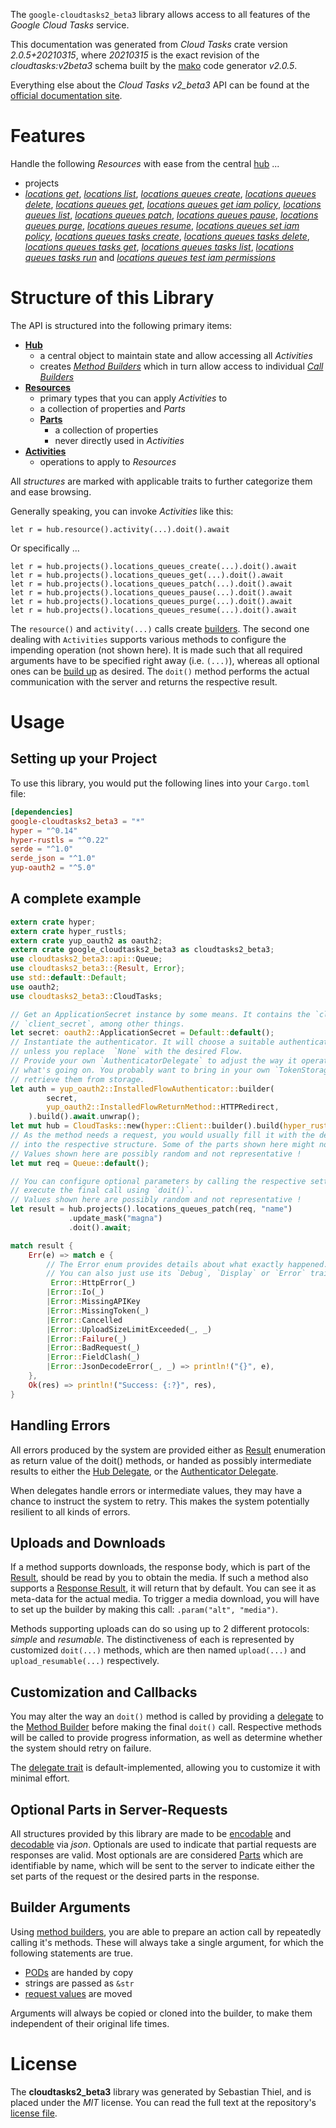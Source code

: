 <!---
DO NOT EDIT !
This file was generated automatically from 'src/mako/api/README.md.mako'
DO NOT EDIT !
-->
The `google-cloudtasks2_beta3` library allows access to all features of the *Google Cloud Tasks* service.

This documentation was generated from *Cloud Tasks* crate version *2.0.5+20210315*, where *20210315* is the exact revision of the *cloudtasks:v2beta3* schema built by the [mako](http://www.makotemplates.org/) code generator *v2.0.5*.

Everything else about the *Cloud Tasks* *v2_beta3* API can be found at the
[official documentation site](https://cloud.google.com/tasks/).
# Features

Handle the following *Resources* with ease from the central [hub](https://docs.rs/google-cloudtasks2_beta3/2.0.5+20210315/google_cloudtasks2_beta3/CloudTasks) ... 

* projects
 * [*locations get*](https://docs.rs/google-cloudtasks2_beta3/2.0.5+20210315/google_cloudtasks2_beta3/api::ProjectLocationGetCall), [*locations list*](https://docs.rs/google-cloudtasks2_beta3/2.0.5+20210315/google_cloudtasks2_beta3/api::ProjectLocationListCall), [*locations queues create*](https://docs.rs/google-cloudtasks2_beta3/2.0.5+20210315/google_cloudtasks2_beta3/api::ProjectLocationQueueCreateCall), [*locations queues delete*](https://docs.rs/google-cloudtasks2_beta3/2.0.5+20210315/google_cloudtasks2_beta3/api::ProjectLocationQueueDeleteCall), [*locations queues get*](https://docs.rs/google-cloudtasks2_beta3/2.0.5+20210315/google_cloudtasks2_beta3/api::ProjectLocationQueueGetCall), [*locations queues get iam policy*](https://docs.rs/google-cloudtasks2_beta3/2.0.5+20210315/google_cloudtasks2_beta3/api::ProjectLocationQueueGetIamPolicyCall), [*locations queues list*](https://docs.rs/google-cloudtasks2_beta3/2.0.5+20210315/google_cloudtasks2_beta3/api::ProjectLocationQueueListCall), [*locations queues patch*](https://docs.rs/google-cloudtasks2_beta3/2.0.5+20210315/google_cloudtasks2_beta3/api::ProjectLocationQueuePatchCall), [*locations queues pause*](https://docs.rs/google-cloudtasks2_beta3/2.0.5+20210315/google_cloudtasks2_beta3/api::ProjectLocationQueuePauseCall), [*locations queues purge*](https://docs.rs/google-cloudtasks2_beta3/2.0.5+20210315/google_cloudtasks2_beta3/api::ProjectLocationQueuePurgeCall), [*locations queues resume*](https://docs.rs/google-cloudtasks2_beta3/2.0.5+20210315/google_cloudtasks2_beta3/api::ProjectLocationQueueResumeCall), [*locations queues set iam policy*](https://docs.rs/google-cloudtasks2_beta3/2.0.5+20210315/google_cloudtasks2_beta3/api::ProjectLocationQueueSetIamPolicyCall), [*locations queues tasks create*](https://docs.rs/google-cloudtasks2_beta3/2.0.5+20210315/google_cloudtasks2_beta3/api::ProjectLocationQueueTaskCreateCall), [*locations queues tasks delete*](https://docs.rs/google-cloudtasks2_beta3/2.0.5+20210315/google_cloudtasks2_beta3/api::ProjectLocationQueueTaskDeleteCall), [*locations queues tasks get*](https://docs.rs/google-cloudtasks2_beta3/2.0.5+20210315/google_cloudtasks2_beta3/api::ProjectLocationQueueTaskGetCall), [*locations queues tasks list*](https://docs.rs/google-cloudtasks2_beta3/2.0.5+20210315/google_cloudtasks2_beta3/api::ProjectLocationQueueTaskListCall), [*locations queues tasks run*](https://docs.rs/google-cloudtasks2_beta3/2.0.5+20210315/google_cloudtasks2_beta3/api::ProjectLocationQueueTaskRunCall) and [*locations queues test iam permissions*](https://docs.rs/google-cloudtasks2_beta3/2.0.5+20210315/google_cloudtasks2_beta3/api::ProjectLocationQueueTestIamPermissionCall)




# Structure of this Library

The API is structured into the following primary items:

* **[Hub](https://docs.rs/google-cloudtasks2_beta3/2.0.5+20210315/google_cloudtasks2_beta3/CloudTasks)**
    * a central object to maintain state and allow accessing all *Activities*
    * creates [*Method Builders*](https://docs.rs/google-cloudtasks2_beta3/2.0.5+20210315/google_cloudtasks2_beta3/client::MethodsBuilder) which in turn
      allow access to individual [*Call Builders*](https://docs.rs/google-cloudtasks2_beta3/2.0.5+20210315/google_cloudtasks2_beta3/client::CallBuilder)
* **[Resources](https://docs.rs/google-cloudtasks2_beta3/2.0.5+20210315/google_cloudtasks2_beta3/client::Resource)**
    * primary types that you can apply *Activities* to
    * a collection of properties and *Parts*
    * **[Parts](https://docs.rs/google-cloudtasks2_beta3/2.0.5+20210315/google_cloudtasks2_beta3/client::Part)**
        * a collection of properties
        * never directly used in *Activities*
* **[Activities](https://docs.rs/google-cloudtasks2_beta3/2.0.5+20210315/google_cloudtasks2_beta3/client::CallBuilder)**
    * operations to apply to *Resources*

All *structures* are marked with applicable traits to further categorize them and ease browsing.

Generally speaking, you can invoke *Activities* like this:

```Rust,ignore
let r = hub.resource().activity(...).doit().await
```

Or specifically ...

```ignore
let r = hub.projects().locations_queues_create(...).doit().await
let r = hub.projects().locations_queues_get(...).doit().await
let r = hub.projects().locations_queues_patch(...).doit().await
let r = hub.projects().locations_queues_pause(...).doit().await
let r = hub.projects().locations_queues_purge(...).doit().await
let r = hub.projects().locations_queues_resume(...).doit().await
```

The `resource()` and `activity(...)` calls create [builders][builder-pattern]. The second one dealing with `Activities` 
supports various methods to configure the impending operation (not shown here). It is made such that all required arguments have to be 
specified right away (i.e. `(...)`), whereas all optional ones can be [build up][builder-pattern] as desired.
The `doit()` method performs the actual communication with the server and returns the respective result.

# Usage

## Setting up your Project

To use this library, you would put the following lines into your `Cargo.toml` file:

```toml
[dependencies]
google-cloudtasks2_beta3 = "*"
hyper = "^0.14"
hyper-rustls = "^0.22"
serde = "^1.0"
serde_json = "^1.0"
yup-oauth2 = "^5.0"
```

## A complete example

```Rust
extern crate hyper;
extern crate hyper_rustls;
extern crate yup_oauth2 as oauth2;
extern crate google_cloudtasks2_beta3 as cloudtasks2_beta3;
use cloudtasks2_beta3::api::Queue;
use cloudtasks2_beta3::{Result, Error};
use std::default::Default;
use oauth2;
use cloudtasks2_beta3::CloudTasks;

// Get an ApplicationSecret instance by some means. It contains the `client_id` and 
// `client_secret`, among other things.
let secret: oauth2::ApplicationSecret = Default::default();
// Instantiate the authenticator. It will choose a suitable authentication flow for you, 
// unless you replace  `None` with the desired Flow.
// Provide your own `AuthenticatorDelegate` to adjust the way it operates and get feedback about 
// what's going on. You probably want to bring in your own `TokenStorage` to persist tokens and
// retrieve them from storage.
let auth = yup_oauth2::InstalledFlowAuthenticator::builder(
        secret,
        yup_oauth2::InstalledFlowReturnMethod::HTTPRedirect,
    ).build().await.unwrap();
let mut hub = CloudTasks::new(hyper::Client::builder().build(hyper_rustls::HttpsConnector::with_native_roots()), auth);
// As the method needs a request, you would usually fill it with the desired information
// into the respective structure. Some of the parts shown here might not be applicable !
// Values shown here are possibly random and not representative !
let mut req = Queue::default();

// You can configure optional parameters by calling the respective setters at will, and
// execute the final call using `doit()`.
// Values shown here are possibly random and not representative !
let result = hub.projects().locations_queues_patch(req, "name")
             .update_mask("magna")
             .doit().await;

match result {
    Err(e) => match e {
        // The Error enum provides details about what exactly happened.
        // You can also just use its `Debug`, `Display` or `Error` traits
         Error::HttpError(_)
        |Error::Io(_)
        |Error::MissingAPIKey
        |Error::MissingToken(_)
        |Error::Cancelled
        |Error::UploadSizeLimitExceeded(_, _)
        |Error::Failure(_)
        |Error::BadRequest(_)
        |Error::FieldClash(_)
        |Error::JsonDecodeError(_, _) => println!("{}", e),
    },
    Ok(res) => println!("Success: {:?}", res),
}

```
## Handling Errors

All errors produced by the system are provided either as [Result](https://docs.rs/google-cloudtasks2_beta3/2.0.5+20210315/google_cloudtasks2_beta3/client::Result) enumeration as return value of
the doit() methods, or handed as possibly intermediate results to either the 
[Hub Delegate](https://docs.rs/google-cloudtasks2_beta3/2.0.5+20210315/google_cloudtasks2_beta3/client::Delegate), or the [Authenticator Delegate](https://docs.rs/yup-oauth2/*/yup_oauth2/trait.AuthenticatorDelegate.html).

When delegates handle errors or intermediate values, they may have a chance to instruct the system to retry. This 
makes the system potentially resilient to all kinds of errors.

## Uploads and Downloads
If a method supports downloads, the response body, which is part of the [Result](https://docs.rs/google-cloudtasks2_beta3/2.0.5+20210315/google_cloudtasks2_beta3/client::Result), should be
read by you to obtain the media.
If such a method also supports a [Response Result](https://docs.rs/google-cloudtasks2_beta3/2.0.5+20210315/google_cloudtasks2_beta3/client::ResponseResult), it will return that by default.
You can see it as meta-data for the actual media. To trigger a media download, you will have to set up the builder by making
this call: `.param("alt", "media")`.

Methods supporting uploads can do so using up to 2 different protocols: 
*simple* and *resumable*. The distinctiveness of each is represented by customized 
`doit(...)` methods, which are then named `upload(...)` and `upload_resumable(...)` respectively.

## Customization and Callbacks

You may alter the way an `doit()` method is called by providing a [delegate](https://docs.rs/google-cloudtasks2_beta3/2.0.5+20210315/google_cloudtasks2_beta3/client::Delegate) to the 
[Method Builder](https://docs.rs/google-cloudtasks2_beta3/2.0.5+20210315/google_cloudtasks2_beta3/client::CallBuilder) before making the final `doit()` call. 
Respective methods will be called to provide progress information, as well as determine whether the system should 
retry on failure.

The [delegate trait](https://docs.rs/google-cloudtasks2_beta3/2.0.5+20210315/google_cloudtasks2_beta3/client::Delegate) is default-implemented, allowing you to customize it with minimal effort.

## Optional Parts in Server-Requests

All structures provided by this library are made to be [encodable](https://docs.rs/google-cloudtasks2_beta3/2.0.5+20210315/google_cloudtasks2_beta3/client::RequestValue) and 
[decodable](https://docs.rs/google-cloudtasks2_beta3/2.0.5+20210315/google_cloudtasks2_beta3/client::ResponseResult) via *json*. Optionals are used to indicate that partial requests are responses 
are valid.
Most optionals are are considered [Parts](https://docs.rs/google-cloudtasks2_beta3/2.0.5+20210315/google_cloudtasks2_beta3/client::Part) which are identifiable by name, which will be sent to 
the server to indicate either the set parts of the request or the desired parts in the response.

## Builder Arguments

Using [method builders](https://docs.rs/google-cloudtasks2_beta3/2.0.5+20210315/google_cloudtasks2_beta3/client::CallBuilder), you are able to prepare an action call by repeatedly calling it's methods.
These will always take a single argument, for which the following statements are true.

* [PODs][wiki-pod] are handed by copy
* strings are passed as `&str`
* [request values](https://docs.rs/google-cloudtasks2_beta3/2.0.5+20210315/google_cloudtasks2_beta3/client::RequestValue) are moved

Arguments will always be copied or cloned into the builder, to make them independent of their original life times.

[wiki-pod]: http://en.wikipedia.org/wiki/Plain_old_data_structure
[builder-pattern]: http://en.wikipedia.org/wiki/Builder_pattern
[google-go-api]: https://github.com/google/google-api-go-client

# License
The **cloudtasks2_beta3** library was generated by Sebastian Thiel, and is placed 
under the *MIT* license.
You can read the full text at the repository's [license file][repo-license].

[repo-license]: https://github.com/Byron/google-apis-rsblob/main/LICENSE.md
